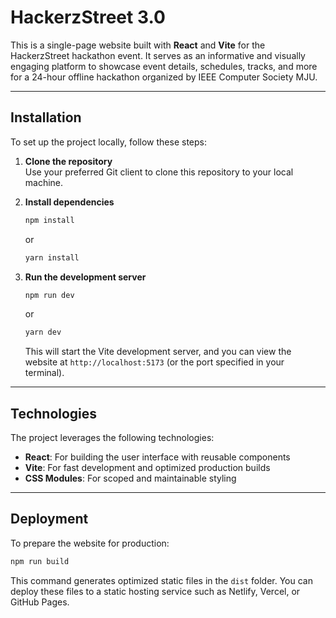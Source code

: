 # HackerzStreet 3.0

This is a single-page website built with **React** and **Vite** for the HackerzStreet hackathon event. It serves as an informative and visually engaging platform to showcase event details, schedules, tracks, and more for a 24-hour offline hackathon organized by IEEE Computer Society MJU.

---

## Installation

To set up the project locally, follow these steps:

1. **Clone the repository**  
   Use your preferred Git client to clone this repository to your local machine.
   
3. **Install dependencies**  
   ```bash
   npm install
   ```
   or
   ```bash
   yarn install
   ```
4. **Run the development server**  
   ```bash
   npm run dev
   ```
   or
   ```bash
   yarn dev
   ```
   This will start the Vite development server, and you can view the website at `http://localhost:5173` (or the port specified in your terminal).

---

## Technologies

The project leverages the following technologies:

- **React**: For building the user interface with reusable components
- **Vite**: For fast development and optimized production builds
- **CSS Modules**: For scoped and maintainable styling

---

## Deployment

To prepare the website for production:

```bash
npm run build
```

This command generates optimized static files in the `dist` folder. You can deploy these files to a static hosting service such as Netlify, Vercel, or GitHub Pages.